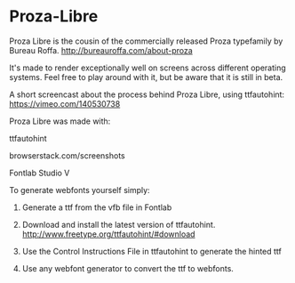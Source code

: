 # Proza-Libre
Proza Libre is the cousin of the commercially released Proza typefamily by Bureau Roffa. http://bureauroffa.com/about-proza

It's made to render exceptionally well on screens across different operating systems. Feel free to play around with it, but be aware that it is still in beta.

A short screencast about the process behind Proza Libre, using ttfautohint: https://vimeo.com/140530738

Proza Libre was made with:

ttfautohint

browserstack.com/screenshots

Fontlab Studio V

To generate webfonts yourself simply:

1. Generate a ttf from the vfb file in Fontlab

2. Download and install the latest version of ttfautohint. http://www.freetype.org/ttfautohint/#download

3. Use the Control Instructions File in ttfautohint to generate the hinted ttf

4. Use any webfont generator to convert the ttf to webfonts.
